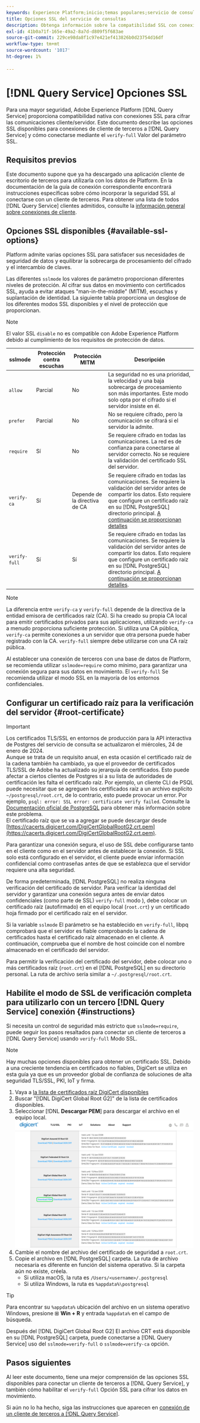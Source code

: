 ```yaml
---
keywords: Experience Platform;inicio;temas populares;servicio de consultas;servicio de consultas;conectar;conectarse al servicio de consultas;SSL;ssl;slmode;
title: Opciones SSL del servicio de consultas
description: Obtenga información sobre la compatibilidad SSL con conexiones de terceros al servicio Adobe Experience Platform Query y cómo conectarse mediante el modo de verificación SSL completo.
exl-id: 41b0a71f-165e-49a2-8a7d-d809f5f683ae
source-git-commit: 229ce98da8f1c97e421ef413826b0d23754d16df
workflow-type: tm+mt
source-wordcount: '1017'
ht-degree: 1%

---
```


# [!DNL Query Service] Opciones SSL

Para una mayor seguridad, Adobe Experience Platform [!DNL Query Service] proporciona compatibilidad nativa con conexiones SSL para cifrar las comunicaciones cliente/servidor. Este documento describe las opciones SSL disponibles para conexiones de cliente de terceros a [!DNL Query Service] y cómo conectarse mediante el `verify-full` Valor del parámetro SSL.

## Requisitos previos

Este documento supone que ya ha descargado una aplicación cliente de escritorio de terceros para utilizarla con los datos de Platform. En la documentación de la guía de conexión correspondiente encontrará instrucciones específicas sobre cómo incorporar la seguridad SSL al conectarse con un cliente de terceros. Para obtener una lista de todos [!DNL Query Service] clientes admitidos, consulte la [información general sobre conexiones de cliente](./overview.md).

## Opciones SSL disponibles {#available-ssl-options}

Platform admite varias opciones SSL para satisfacer sus necesidades de seguridad de datos y equilibrar la sobrecarga de procesamiento del cifrado y el intercambio de claves.

Las diferentes `sslmode` los valores de parámetro proporcionan diferentes niveles de protección. Al cifrar sus datos en movimiento con certificados SSL, ayuda a evitar ataques &quot;man-in-the-middle&quot; (MITM), escuchas y suplantación de identidad. La siguiente tabla proporciona un desglose de los diferentes modos SSL disponibles y el nivel de protección que proporcionan.

>[!NOTE]
>
> El valor SSL `disable` no es compatible con Adobe Experience Platform debido al cumplimiento de los requisitos de protección de datos.

| sslmode | Protección contra escuchas | Protección MITM | Descripción |
|---|---|---|---|
| `allow` | Parcial | No | La seguridad no es una prioridad, la velocidad y una baja sobrecarga de procesamiento son más importantes. Este modo solo opta por el cifrado si el servidor insiste en él. |
| `prefer` | Parcial | No | No se requiere cifrado, pero la comunicación se cifrará si el servidor la admite. |
| `require` | Sí | No | Se requiere cifrado en todas las comunicaciones. La red es de confianza para conectarse al servidor correcto. No se requiere la validación del certificado SSL del servidor. |
| `verify-ca` | Sí | Depende de la directiva de CA | Se requiere cifrado en todas las comunicaciones. Se requiere la validación del servidor antes de compartir los datos. Esto requiere que configure un certificado raíz en su [!DNL PostgreSQL] directorio principal. [A continuación se proporcionan detalles](#instructions) |
| `verify-full` | Sí | Sí | Se requiere cifrado en todas las comunicaciones. Se requiere la validación del servidor antes de compartir los datos. Esto requiere que configure un certificado raíz en su [!DNL PostgreSQL] directorio principal. [A continuación se proporcionan detalles](#instructions). |

>[!NOTE]
>
>La diferencia entre `verify-ca` y `verify-full` depende de la directiva de la entidad emisora de certificados raíz (CA). Si ha creado su propia CA local para emitir certificados privados para sus aplicaciones, utilizando `verify-ca` a menudo proporciona suficiente protección. Si utiliza una CA pública, `verify-ca` permite conexiones a un servidor que otra persona puede haber registrado con la CA. `verify-full` siempre debe utilizarse con una CA raíz pública.

Al establecer una conexión de terceros con una base de datos de Platform, se recomienda utilizar `sslmode=require` como mínimo, para garantizar una conexión segura para sus datos en movimiento. El `verify-full` Se recomienda utilizar el modo SSL en la mayoría de los entornos confidenciales.

## Configurar un certificado raíz para la verificación del servidor {#root-certificate}

>[!IMPORTANT]
>
>Los certificados TLS/SSL en entornos de producción para la API interactiva de Postgres del servicio de consulta se actualizaron el miércoles, 24 de enero de 2024.<br>Aunque se trata de un requisito anual, en esta ocasión el certificado raíz de la cadena también ha cambiado, ya que el proveedor de certificados TLS/SSL de Adobe ha actualizado su jerarquía de certificados. Esto puede afectar a ciertos clientes de Postgres si a su lista de autoridades de certificación les falta el certificado raíz. Por ejemplo, un cliente CLI de PSQL puede necesitar que se agreguen los certificados raíz a un archivo explícito `~/postgresql/root.crt`, de lo contrario, esto puede provocar un error. Por ejemplo, `psql: error: SSL error: certificate verify failed`. Consulte la [Documentación oficial de PostgreSQL](https://www.postgresql.org/docs/current/libpq-ssl.html#LIBQ-SSL-CERTIFICATES) para obtener más información sobre este problema.<br>El certificado raíz que se va a agregar se puede descargar desde [https://cacerts.digicert.com/DigiCertGlobalRootG2.crt.pem](https://cacerts.digicert.com/DigiCertGlobalRootG2.crt.pem).

Para garantizar una conexión segura, el uso de SSL debe configurarse tanto en el cliente como en el servidor antes de establecer la conexión. Si SSL solo está configurado en el servidor, el cliente puede enviar información confidencial como contraseñas antes de que se establezca que el servidor requiere una alta seguridad.

De forma predeterminada, [!DNL PostgreSQL] no realiza ninguna verificación del certificado de servidor. Para verificar la identidad del servidor y garantizar una conexión segura antes de enviar datos confidenciales (como parte de SSL) `verify-full` modo ), debe colocar un certificado raíz (autofirmado) en el equipo local (`root.crt`) y un certificado hoja firmado por el certificado raíz en el servidor.

Si la variable `sslmode` El parámetro se ha establecido en `verify-full`, libpq comprobará que el servidor es fiable comprobando la cadena de certificados hasta el certificado raíz almacenado en el cliente. A continuación, comprueba que el nombre de host coincide con el nombre almacenado en el certificado del servidor.

Para permitir la verificación del certificado del servidor, debe colocar uno o más certificados raíz (`root.crt`) en el [!DNL PostgreSQL] en su directorio personal. La ruta de archivo sería similar a `~/.postgresql/root.crt`.

## Habilite el modo de SSL de verificación completa para utilizarlo con un tercero [!DNL Query Service] conexión {#instructions}

Si necesita un control de seguridad más estricto que `sslmode=require`, puede seguir los pasos resaltados para conectar un cliente de terceros a [!DNL Query Service] usando `verify-full` Modo SSL.

>[!NOTE]
>
>Hay muchas opciones disponibles para obtener un certificado SSL. Debido a una creciente tendencia en certificados no fiables, DigiCert se utiliza en esta guía ya que es un proveedor global de confianza de soluciones de alta seguridad TLS/SSL, PKI, IoT y firma.

1. Vaya a [la lista de certificados raíz DigiCert disponibles](https://www.digicert.com/kb/digicert-root-certificates.htm)
1. Buscar &quot;[!DNL DigiCert Global Root G2]&quot; de la lista de certificados disponibles.
1. Seleccionar [!DNL **Descargar PEM**] para descargar el archivo en el equipo local.
   ![La lista de certificados raíz DigiCert disponibles con Descargar PEM resaltado.](../images/clients/ssl-modes/digicert.png)
1. Cambie el nombre del archivo del certificado de seguridad a `root.crt`.
1. Copie el archivo en [!DNL PostgreSQL] carpeta. La ruta de archivo necesaria es diferente en función del sistema operativo. Si la carpeta aún no existe, créela.
   - Si utiliza macOS, la ruta es `/Users/<username>/.postgresql`
   - Si utiliza Windows, la ruta es `%appdata%\postgresql`

>[!TIP]
>
>Para encontrar su `%appdata%` ubicación del archivo en un sistema operativo Windows, presione ⊞ **Win + R** y entrada `%appdata%` en el campo de búsqueda.

Después del [!DNL DigiCert Global Root G2] El archivo CRT está disponible en su [!DNL PostgreSQL] carpeta, puede conectarse a [!DNL Query Service] uso del `sslmode=verify-full` o `sslmode=verify-ca` opción.

## Pasos siguientes

Al leer este documento, tiene una mejor comprensión de las opciones SSL disponibles para conectar un cliente de terceros a [!DNL Query Service], y también cómo habilitar el `verify-full` Opción SSL para cifrar los datos en movimiento.

Si aún no lo ha hecho, siga las instrucciones que aparecen en [conexión de un cliente de terceros a [!DNL Query Service]](./overview.md).
